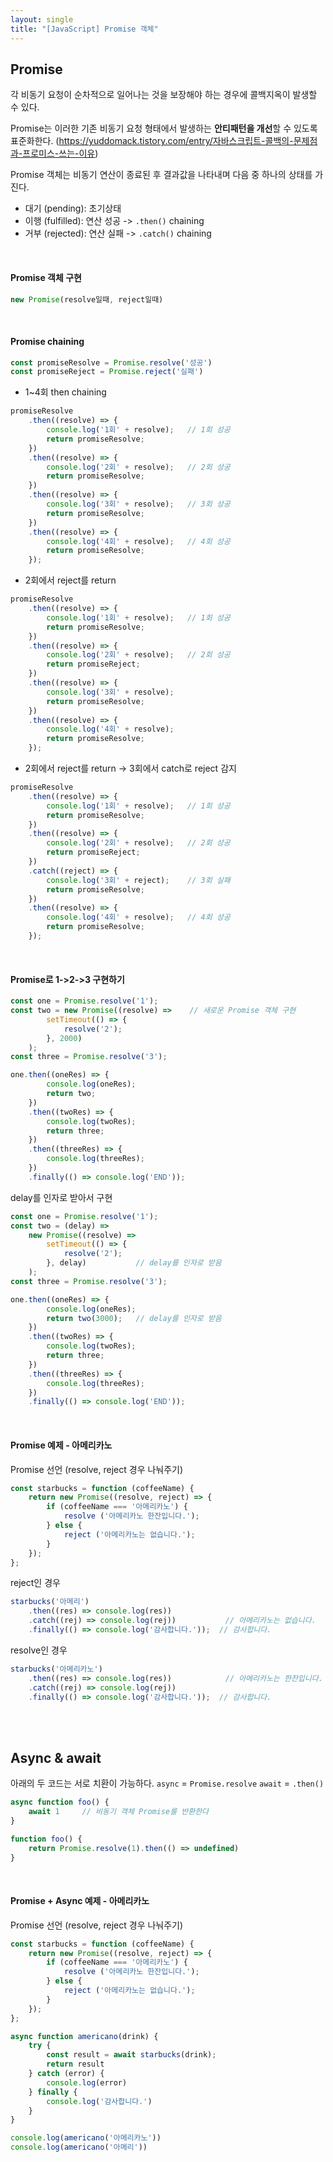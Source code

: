 ```yaml
---
layout: single
title: "[JavaScript] Promise 객체"
---
```



## Promise

각 비동기 요청이 순차적으로 일어나는 것을 보장해야 하는 경우에 콜백지옥이 발생할 수 있다.

Promise는 이러한 기존 비동기 요청 형태에서 발생하는 **안티패턴을 개선**할 수 있도록 표준화한다.
(https://yuddomack.tistory.com/entry/자바스크립트-콜백의-문제점과-프로미스-쓰는-이유)

Promise 객체는 비동기 연산이 종료된 후 결과값을 나타내며 다음 중 하나의 상태를 가진다.
- 대기 (pending): 초기상태
- 이행 (fulfilled): 연산 성공 -> `.then()` chaining
- 거부 (rejected): 연산 실패 -> `.catch()` chaining

<br>

#### Promise 객체 구현

```js
new Promise(resolve일때, reject일때)
```

<br>

#### Promise chaining

```js
const promiseResolve = Promise.resolve('성공')
const promiseReject = Promise.reject('실패')
```

- 1~4회 then chaining

```js
promiseResolve
    .then((resolve) => {
        console.log('1회' + resolve);   // 1회 성공
        return promiseResolve;
    })
    .then((resolve) => {
        console.log('2회' + resolve);   // 2회 성공
        return promiseResolve;
    })
    .then((resolve) => {
        console.log('3회' + resolve);   // 3회 성공
        return promiseResolve;
    })
    .then((resolve) => {
        console.log('4회' + resolve);   // 4회 성공
        return promiseResolve;
    });
```

- 2회에서 reject를 return
  
```js
promiseResolve
    .then((resolve) => {
        console.log('1회' + resolve);   // 1회 성공
        return promiseResolve;
    })
    .then((resolve) => {
        console.log('2회' + resolve);   // 2회 성공
        return promiseReject;
    })
    .then((resolve) => {
        console.log('3회' + resolve);
        return promiseResolve;
    })
    .then((resolve) => {
        console.log('4회' + resolve);
        return promiseResolve;
    });
```

- 2회에서 reject를 return -> 3회에서 catch로 reject 감지

```js
promiseResolve
    .then((resolve) => {
        console.log('1회' + resolve);   // 1회 성공
        return promiseResolve;
    })
    .then((resolve) => {
        console.log('2회' + resolve);   // 2회 성공
        return promiseReject;
    })
    .catch((reject) => {
        console.log('3회' + reject);    // 3회 실패
        return promiseResolve;
    })
    .then((resolve) => {
        console.log('4회' + resolve);   // 4회 성공
        return promiseResolve;
    });
```

<br>

#### Promise로 1->2->3 구현하기

```js
const one = Promise.resolve('1');
const two = new Promise((resolve) =>    // 새로운 Promise 객체 구현
        setTimeout(() => {
            resolve('2');
        }, 2000)
    );
const three = Promise.resolve('3');

one.then((oneRes) => {
        console.log(oneRes);
        return two;
    })
    .then((twoRes) => {
        console.log(twoRes);
        return three;
    })
    .then((threeRes) => {
        console.log(threeRes);
    })
    .finally(() => console.log('END'));
```

delay를 인자로 받아서 구현

```js
const one = Promise.resolve('1');
const two = (delay) => 
    new Promise((resolve) => 
        setTimeout(() => {
            resolve('2');
        }, delay)           // delay를 인자로 받음
    );
const three = Promise.resolve('3');

one.then((oneRes) => {
        console.log(oneRes);
        return two(3000);   // delay를 인자로 받음
    })
    .then((twoRes) => {
        console.log(twoRes);
        return three;
    })
    .then((threeRes) => {
        console.log(threeRes);
    })
    .finally(() => console.log('END'));
```

<br>

#### Promise 예제 - 아메리카노

Promise 선언 (resolve, reject 경우 나눠주기)

```js
const starbucks = function (coffeeName) {
    return new Promise((resolve, reject) => {
        if (coffeeName === '아메리카노') {
            resolve ('아메리카노 한잔입니다.');
        } else {
            reject ('아메리카노는 없습니다.');
        }
    });
};
```

reject인 경우

```js
starbucks('아메리')
    .then((res) => console.log(res))
    .catch((rej) => console.log(rej))           // 아메리카노는 없습니다.
    .finally(() => console.log('감사합니다.'));  // 감사합니다.
```

resolve인 경우

```js
starbucks('아메리카노')
    .then((res) => console.log(res))            // 아메리카노는 한잔입니다.
    .catch((rej) => console.log(rej))
    .finally(() => console.log('감사합니다.'));  // 감사합니다.
```

<br><br>

## Async & await

아래의 두 코드는 서로 치환이 가능하다.
`async` = `Promise.resolve`
`await` = `.then()`

```js
async function foo() {
    await 1     // 비동기 객체 Promise를 반환한다
}
```

```js
function foo() {
    return Promise.resolve(1).then(() => undefined)
}
```

<br>

#### Promise + Async 예제 - 아메리카노

Promise 선언 (resolve, reject 경우 나눠주기)

```js
const starbucks = function (coffeeName) {
    return new Promise((resolve, reject) => {
        if (coffeeName === '아메리카노') {
            resolve ('아메리카노 한잔입니다.');
        } else {
            reject ('아메리카노는 없습니다.');
        }
    });
};
```

```js
async function americano(drink) {
    try {
        const result = await starbucks(drink);
        return result
    } catch (error) {
        console.log(error)
    } finally {
        console.log('감사합니다.')
    }
}

console.log(americano('아메리카노'))
console.log(americano('아메리'))
```